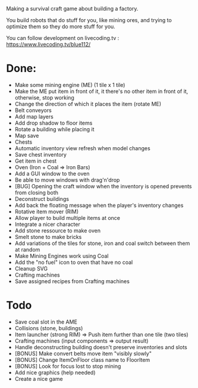 Making a survival craft game about building a factory.

You build robots that do stuff for you, like mining ores, and trying to optimize them so they do more stuff for you.

You can follow development on livecoding.tv : https://www.livecoding.tv/blue112/

# Done:

- Make some mining engine (ME) (1 tile x 1 tile)
- Make the ME put item in front of it, it there's no other item in front of it, otherwise, stop working
- Change the direction of which it places the item (rotate ME)
- Belt conveyors
- Add map layers
- Add drop shadow to floor items
- Rotate a building while placing it
- Map save
- Chests
- Automatic inventory view refresh when model changes
- Save chest inventory
- Get item in chest
- Oven (Iron + Coal => Iron Bars)
- Add a GUI window to the oven
- Be able to move windows with drag'n'drop
- [BUG] Opening the craft window when the inventory is opened prevents from closing both
- Deconstruct buildings
- Add back the floating message when the player's inventory changes
- Rotative item mover (RIM)
- Allow player to build multiple items at once
- Integrate a nicer character
- Add stone ressource to make oven
- Smelt stone to make bricks
- Add variations of the tiles for stone, iron and coal switch between them at random
- Make Mining Engines work using Coal
- Add the "no fuel" icon to oven that have no coal
- Cleanup SVG
- Crafting machines
- Save assigned recipes from Crafting machines

# Todo

- Save coal slot in the AME
- Collisions (stone, buildings)
- Item launcher (strong RIM) => Push item further than one tile (two tiles)
- Crafting machines (input components => output result)
- Handle deconstructing building doesn't preserve inventories and slots
- [BONUS] Make convert belts move item "visibly slowly"
- [BONUS] Change ItemOnFloor class name to FloorItem
- [BONUS] Look for focus lost to stop mining
- Add nice graphics (help needed)
- Create a nice game
